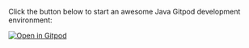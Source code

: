 Click the button below to start an awesome Java Gitpod development environment:

[![Open in Gitpod](https://gitpod.io/button/open-in-gitpod.svg)](https://gitpod.io/#https://github.com/mraible/gitpod-java)
